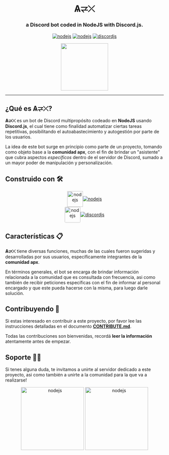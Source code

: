 <h1 align="center">Ѧ⥩⤫</h1>

<h3 align="center">
  a Discord bot coded in NodeJS with Discord.js.
</h3>

<p align="center">
 <a href="https://nodejs.org/es/" target="_blank"><img align="center" src="https://img.shields.io/badge/Status-Pending-orange.svg" alt="nodejs"/></a>
<a href="https://nodejs.org/es/" target="_blank"><img align="center" src="https://img.shields.io/badge/Made%20with-Node.js-3C873A?style=flat&logo=Node.js&logoColor=3C873A" alt="nodejs"/></a>
<a href="https://www.npmjs.com/package/discord.js" target="_blank"><img align="center" src="https://img.shields.io/badge/Used module-Discord.js-3251CF?style=flat&logo=npm&logoColor=white" alt="discordjs"/></a>
</p>

<p align="center">
<img align="center" src="https://i.ibb.co/mqzvmTD/logo-bot-apx-negro.png" height="150px" width="150px">
</p>

---

## ¿Qué es Ѧ⥩⤫? 

**Ѧ⥩⤫** es un bot de Discord multipropósito codeado en **NodeJS** usando **Discord.js**, el cual tiene como finalidad automatizar ciertas tareas repetitivas, posibilitando el autoabastecimiento y autogestión por parte de los usuarios.

La idea de este bot surge en principio como parte de un proyecto, tomando como objeto base a la **comunidad apx**, con el fin de brindar un "asistente" que cubra aspectos _específicos_ dentro de el servidor de Discord, sumado a un mayor poder de manipulación y personalización.

## Construido con 🛠️

<p align="center">
<a href="https://nodejs.org/es/" target="_blank"><img height="50px" width="50px" align="center" src="https://user-images.githubusercontent.com/69740939/166124162-e91a8efb-d156-4075-af4a-9553658744aa.png" alt="nodejs"/></a><a href="https://nodejs.org/es/" target="_blank"><img align="center" src="https://img.shields.io/badge/Made%20with-Node.js-3C873A?style=flat&logo=Node.js&logoColor=3C873A" alt="nodejs"/></a>
<br>
<a href="https://nodejs.org/es/" target="_blank"><img style="border-radius: 3px" height="50px" width="50px" align="center" src="https://user-images.githubusercontent.com/69740939/166124111-37a09bf3-3eaa-4123-a88a-b47ba7f9a18f.png" alt="nodejs"/></a><a href="https://www.npmjs.com/package/discord.js" target="_blank"><img align="center" src="https://img.shields.io/badge/Used module-Discord.js-3251CF?style=flat&logo=npm&logoColor=white" alt="discordjs"/></a>
</p>
  
## Características 📋
**Ѧ⥩⤫** tiene diversas funciones, muchas de las cuales fueron sugeridas y desarrolladas por sus usuarios, específicamente integrantes de la **comunidad apx**.

En términos generales, el bot se encarga de brindar información relacionada a la comunidad que es consultada con frecuencia, asi como también de recibir peticiones específicas con el fin de informar al personal encargado y que este pueda hacerse con la misma, para luego darle solución. 


## Contribuyendo 🤝
Si estas interesado en contribuir a este proyecto, por favor lee las instrucciones detalladas en el documento [**CONTRIBUTE.md**](https://github.com/apx-bot-team/apx-bot/blob/main/CONTRIBUTE.md).

Todas las contribuciones son bienvenidas, recordá **leer la información** atentamente antes de empezar.

## Soporte 🧑‍🔧
Si tenes alguna duda, te invitamos a unirte al servidor dedicado a este proyecto, asi como también a unirte a la comunidad para la que va a realizarse!

<p align="center">
<a href="https://discord.gg/Xxk5TZqcuf" target="_blank"><img align="center" height="200px" width="200px" align="center" src="https://user-images.githubusercontent.com/69740939/166138298-0351a15e-463b-4259-9821-6f2c3c069d05.png" alt="nodejs"/></a>
<a href="https://apx.school/discord" target="_blank"><img align="center" height="200px" width="200px" align="center" src="https://user-images.githubusercontent.com/69740939/166138243-631811db-7a29-4ff6-88fb-d541481391f9.png" alt="nodejs"/></a>
</p>
